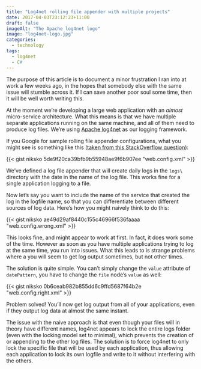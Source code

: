 ```yaml
---
title: "Log4net rolling file appender with multiple projects"
date: 2017-04-03T23:12:23+11:00
draft: false
imageAlt: "The Apache log4net logo"
image: "log4net-logo.jpg"
categories:
  - technology
tags:
  - log4net
  - C#
---
```


The purpose of this article is to document a minor frustration I ran into at work a few weeks ago, in the hopes that somebody else with the same issue will stumble across it.
If I can save another poor soul some time, then it will be well worth writing this.
<!--more-->

At the moment we’re developing a large web application with an _almost_ micro-service architecture.
What this means is that we have multiple separate applications running on the same machine, and all of them need to produce log files.
We’re using [Apache log4net](https://logging.apache.org/log4net/) as our logging framework.

If you Google for sample rolling file appender configurations, what you might see is something like this ([taken from this StackOverflow question](https://stackoverflow.com/questions/1165084/log4net-rolling-daily-filename-with-date-in-the-file-name)):

{{< gist niksko 5de9f20ca39bfb9b55948ae9f6b907ee "web.config.xml" >}}

We’ve defined a log file appender that will create daily logs in the `logs\` directory with the date in the name of the log file.
This works fine for a single application logging to a file.

Now let’s say you want to include the name of the service that created the log in the logfile name, so that you can differentiate between different sources of log data.
Here’s how you might naively think to do this:

{{< gist niksko ae49d29af8440c155c46966f536faaaa "web.config.wrong.xml" >}}

This looks fine, and might appear to work at first.
In fact, it does work some of the time.
However as soon as you have multiple applications trying to log at the same time, you run into issues.
What this leads to is strange problems where a you will seem to get log output sometimes, but not other times.

The solution is quite simple.
You can’t simply change the `value` attribute of `datePattern`, you have to change the `file` node’s `value` as well:

{{< gist niksko 0b6ceab982b855dd6c9ffd5687f64b2e "web.config.right.xml" >}}

Problem solved!
You’ll now get log output from all of your applications, even if they output log data at almost the same instant.

The issue with the naive approach is that even though your files will in theory have different names, log4net appears to lock the entire logs folder (even with the locking model set to minimal), which prevents the creation of or appending to the other log files.
The solution is to force log4net to only lock the specific file that will be used by each application, thus allowing each application to lock its own logfile and write to it without interfering with the others.
